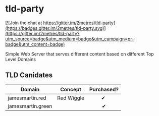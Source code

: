# tld-party

[![Join the chat at https://gitter.im/2metres/tld-party](https://badges.gitter.im/2metres/tld-party.svg)](https://gitter.im/2metres/tld-party?utm_source=badge&utm_medium=badge&utm_campaign=pr-badge&utm_content=badge)

Simple Web Server that serves different content based on different Top Level Domains

## TLD Canidates

| Domain            | Concept      | Purchased? | 
| ----------------- | ------------ | :--------: |
| jamesmartin.red   | Red Wiggle   | ✔          ️
| jamesmartin.green |  | ✔ |  
